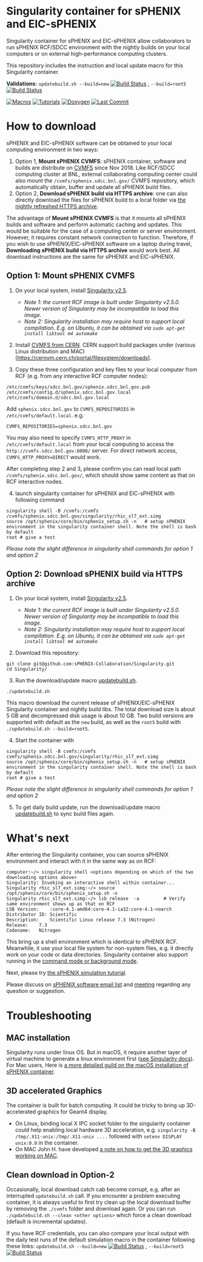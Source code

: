 # Singularity container for sPHENIX and EIC-sPHENIX

Singularity container for sPHENIX and EIC-sPHENIX allow collaborators to run sPHENIX RCF/SDCC environment with the nightly builds on your local computers or on external high-performance computing clusters. 

This repository includes the instruction and local update macro for this Singularity container.

**Validations:** `updatebuild.sh --build=new` 
[![Build Status](https://web.racf.bnl.gov/jenkins-sphenix/buildStatus/icon?job=sPHENIX%2Fsingularity-download-validation)](https://web.racf.bnl.gov/jenkins-sphenix/job/sPHENIX/job/singularity-download-validation/) , 
`--build=root5`
[![Build Status](https://web.racf.bnl.gov/jenkins-sphenix/buildStatus/icon?job=sPHENIX%2Fsingularity-download-validation-root5)](https://web.racf.bnl.gov/jenkins-sphenix/job/sPHENIX/job/singularity-download-validation-root5/)

[![Macros](https://img.shields.io/badge/standard%20macros-git-green.svg)](https://github.com/sPHENIX-Collaboration/macros)
[![Tutorials](https://img.shields.io/badge/tutorials-git-green.svg)](https://github.com/sPHENIX-Collaboration/tutorials)
[![Doxygen](https://img.shields.io/badge/code%20reference-Doxygen-green.svg)](https://www.phenix.bnl.gov/WWW/sPHENIX/doxygen/html/)
[![Last Commit](https://img.shields.io/github/last-commit/sPHENIX-Collaboration/Singularity.svg)](https://github.com/sPHENIX-Collaboration/Singularity/commits/master)

# How to download

sPHENIX and EIC-sPHENIX software can be obtained to your local computing environment in two ways: 

1. Option 1, **Mount sPHENIX CVMFS**: sPHENIX container, software and builds are distribute on [CVMFS](https://www.racf.bnl.gov/docs/services/cvmfs/info) since Nov 2018. Like RCF/SDCC computing cluster at BNL, external collaborating computing center could also mount the `/cvmfs/sphenix.sdcc.bnl.gov/` CVMFS repository, which automatically obtain, buffer and update all sPHENIX build files.
2. Option 2, **Download sPHENIX build via HTTPS archive**: one can also directly download the files for sPHENIX build to a local folder via [the nightly refreshed HTTPS archive](https://www.phenix.bnl.gov/WWW/publish/phnxbld/sPHENIX/Singularity/). 

The advantage of **Mount sPHENIX CVMFS** is that it mounts all sPHENIX builds and software and perform automatic caching and updates. This would be suitable for the case of a computing center or server environment. However, it requires constant network connection to function. Therefore, if you wish to use sPHENIX/EIC-sPHENIX software on a laptop during travel, **Downloading sPHENIX build via HTTPS archive** would work best. All download instructions are the same for sPHENIX and EIC-sPHENIX. 

## Option 1: Mount sPHENIX CVMFS

1. On your local system, install [Singularity v2.5](https://www.sylabs.io/guides/2.5/user-guide/quick_start.html#installation). 

    - *Note 1: the current RCF image is built under Singularity v2.5.0. Newer version of Singularity may be incompatible to load this image.*
    - *Note 2: Singularity installation may require host to support local compilation. E.g. on Ubuntu, it can be obtained via `sudo apt-get install libtool m4 automake`*

2. Install [CVMFS from CERN](https://cernvm.cern.ch/portal/filesystem/quickstart). CERN support build packages under (various Linux distribution and MAC)[https://cernvm.cern.ch/portal/filesystem/downloads].

3. Copy these three configuration and key files to your local computer from RCF (e.g. from any interactive RCF computer nodes):

```
/etc/cvmfs/keys/sdcc.bnl.gov/sphenix.sdcc.bnl.gov.pub
/etc/cvmfs/config.d/sphenix.sdcc.bnl.gov.local
/etc/cvmfs/domain.d/sdcc.bnl.gov.local
```

   Add `sphenix.sdcc.bnl.gov` to `CVMFS_REPOSITORIES` in `/etc/cvmfs/default.local`. e.g. 
```
CVMFS_REPOSITORIES=sphenix.sdcc.bnl.gov
```
   You may also need to specify `CVMFS_HTTP_PROXY` in `/etc/cvmfs/default.local` from your local computing to access the `http://cvmfs.sdcc.bnl.gov:8000/` server. For direct network access, `CVMFS_HTTP_PROXY=DIRECT` would work. 

   After completing step 2 and 3, please confirm you can read local path `/cvmfs/sphenix.sdcc.bnl.gov/`, which should show same content as that on RCF interactive nodes. 
   
4. launch singularity container for sPHENIX and EIC-sPHENIX with following command

```
singularity shell -B /cvmfs:/cvmfs /cvmfs/sphenix.sdcc.bnl.gov/singularity/rhic_sl7_ext.simg
source /opt/sphenix/core/bin/sphenix_setup.sh -n   # setup sPHENIX environment in the singularity container shell. Note the shell is bash by default
root # give a test
```
*Please note the slight difference in singularity shell commands for option 1 and option 2*


## Option 2: Download sPHENIX build via HTTPS archive

1. On your local system, install [Singularity v2.5](https://www.sylabs.io/guides/2.5/user-guide/quick_start.html#installation). 

    - *Note 1: the current RCF image is built under Singularity v2.5.0. Newer version of Singularity may be incompatible to load this image.*
    - *Note 2: Singularity installation may require host to support local compilation. E.g. on Ubuntu, it can be obtained via `sudo apt-get install libtool m4 automake`*

2. Download this repository:

```
git clone git@github.com:sPHENIX-Collaboration/Singularity.git
cd Singularity/
```

3. Run the download/update macro [updatebuild.sh](./updatebuild.sh).

```
./updatebuild.sh
```

This macro download the current release of sPHENIX/EIC-sPHENIX Singularity container and nightly build libs. The total download size is about 5 GB  and decompressed disk usage is about 10 GB. Two build versions are supported with default as the `new` build, as well as the `root5` build with `./updatebuild.sh --build=root5`.

4. Start the container with 

```
singularity shell -B cvmfs:/cvmfs cvmfs/sphenix.sdcc.bnl.gov/singularity/rhic_sl7_ext.simg
source /opt/sphenix/core/bin/sphenix_setup.sh -n   # setup sPHENIX environment in the singularity container shell. Note the shell is bash by default
root # give a test
```
*Please note the slight difference in singularity shell commands for option 1 and option 2*

5. To get daily build update, run the download/update macro [updatebuild.sh](./updatebuild.sh) to sync build files again. 


# What's next

After entering the Singularity container, you can source sPHENIX environment and interact with it in the same way as on RCF: 

```
computer:~/> singularity shell <options depending on which of the two downloading options above>
Singularity: Invoking an interactive shell within container...
Singularity rhic_sl7_ext.simg:~/> source /opt/sphenix/core/bin/sphenix_setup.sh -n
Singularity rhic_sl7_ext.simg:~/> lsb_release  -a         # Verify same environment shows up as that on RCF
LSB Version:	:core-4.1-amd64:core-4.1-ia32:core-4.1-noarch
Distributor ID:	Scientific
Description:	Scientific Linux release 7.3 (Nitrogen)
Release:	7.3
Codename:	Nitrogen
```

This bring up a shell environment which is identical to sPHENIX RCF. Meanwhile, it use your local file system for non-system files, e.g. it directly work on your code or data directories. Singularity container also support running in the [command mode or background mode](https://www.sylabs.io/guides/2.5.1/user-guide/quick_start.html#interact-with-images). 

Next, please try [the sPHENIX simulation tutorial](https://github.com/sPHENIX-Collaboration/macros). 

Please discuss on [sPHENIX software email list](https://lists.bnl.gov/mailman/listinfo/sphenix-software-l) and [meeting](https://indico.bnl.gov/categoryDisplay.py?categId=88) regarding any question or suggestion.

# Troubleshooting

## MAC installation

Singularity runs under linux OS. But in macOS, it require another layer of virtual machine to generate a linux environment first ([see Singularity docs](https://www.sylabs.io/guides/2.5/user-guide/quick_start.html#installation)). For Mac users, Here is [a more detailed guild on the macOS installation of sPHENIX container](./OSX_installationguide.md).

## 3D accelerated Graphics

The container is built for batch computing. It could be tricky to bring up 3D-accelerated graphics for Geant4 display. 
* On Linux, binding local X IPC socket folder to the singularity container could help enabling local hardware 3D acceleration, e.g. `singularity -B /tmp/.X11-unix:/tmp/.X11-unix ....` followed with `setenv DISPLAY unix:0.0` in the container. 
* On MAC John H. have developed [a note on how to get the 3D graphics working on MAC](https://indico.bnl.gov/event/4046/contributions/25558/attachments/21219/28796/singularity_mac_haggerty_20181217.pdf). 

## Clean download in Option-2

Occasionally, local download catch cab become corrupt, e.g. after an interrupted `updatebuild.sh` call. If you encounter a problem executing container, it is always useful to first try clean up the local download buffer by removing the `./cvmfs` folder and download again. Or you can run `./updatebuild.sh --clean <other options>` which force a clean download (default is incremental updates). 

If you have RCF credentials, you can also compare your local output with the daily test runs of the default simulation macro in the container following these links: `updatebuild.sh --build=new` 
[![Build Status](https://web.racf.bnl.gov/jenkins-sphenix/buildStatus/icon?job=sPHENIX%2Fsingularity-download-validation)](https://web.racf.bnl.gov/jenkins-sphenix/job/sPHENIX/job/singularity-download-validation/) , 
`--build=root5`
[![Build Status](https://web.racf.bnl.gov/jenkins-sphenix/buildStatus/icon?job=sPHENIX%2Fsingularity-download-validation-root5)](https://web.racf.bnl.gov/jenkins-sphenix/job/sPHENIX/job/singularity-download-validation-root5/)
